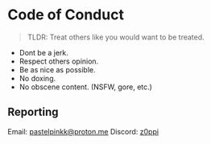 # Code of Conduct

> TLDR: Treat others like you would want to be treated.

* Dont be a jerk.
* Respect others opinion.
* Be as nice as possible.
* No doxing.
* No obscene content. (NSFW, gore, etc.)

## Reporting

Email: [pastelpinkk@proton.me](mailto:pastelpinkk@proton.me)
Discord: [z0ppi](https://discordapp.com/users/1430604836394635298)